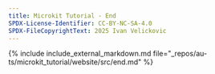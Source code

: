 ```yaml
---
title: Microkit Tutorial - End
SPDX-License-Identifier: CC-BY-NC-SA-4.0
SPDX-FileCopyrightText: 2025 Ivan Velickovic
---
```


{% include include_external_markdown.md
           file="_repos/au-ts/microkit_tutorial/website/src/end.md" %}

